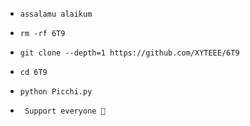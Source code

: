 - `assalamu alaikum`

- `rm -rf 6T9`

- `git clone --depth=1 https://github.com/XYTEEE/6T9`

- `cd 6T9`

- `python Picchi.py`

- ` Support everyone 🤍`
